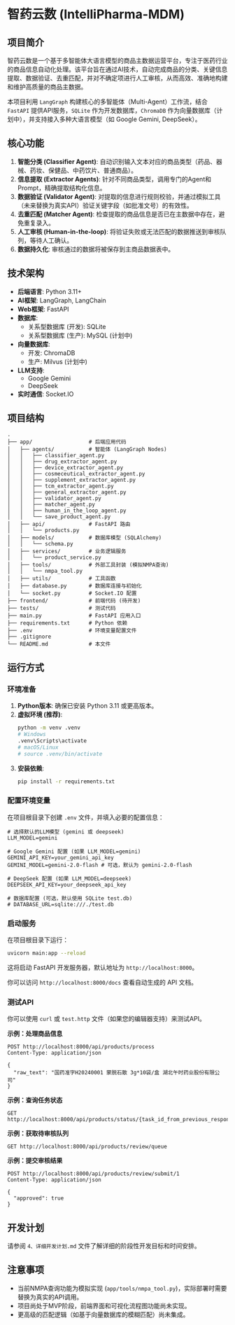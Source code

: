# 智药云数 (IntelliPharma-MDM)

## 项目简介

智药云数是一个基于多智能体大语言模型的商品主数据运营平台，专注于医药行业的商品信息自动化处理。该平台旨在通过AI技术，自动完成商品的分类、关键信息提取、数据验证、去重匹配，并对不确定项进行人工审核，从而高效、准确地构建和维护高质量的商品主数据。

本项目利用 `LangGraph` 构建核心的多智能体（Multi-Agent）工作流，结合 `FastAPI` 提供API服务，`SQLite` 作为开发数据库，`ChromaDB` 作为向量数据库（计划中），并支持接入多种大语言模型（如 Google Gemini, DeepSeek）。

## 核心功能

1.  **智能分类 (Classifier Agent)**: 自动识别输入文本对应的商品类型（药品、器械、药妆、保健品、中药饮片、普通商品）。
2.  **信息提取 (Extractor Agents)**: 针对不同商品类型，调用专门的Agent和Prompt，精确提取结构化信息。
3.  **数据验证 (Validator Agent)**: 对提取的信息进行规则校验，并通过模拟工具（未来替换为真实API）验证关键字段（如批准文号）的有效性。
4.  **去重匹配 (Matcher Agent)**: 检查提取的商品信息是否已在主数据中存在，避免重复录入。
5.  **人工审核 (Human-in-the-loop)**: 将验证失败或无法匹配的数据推送到审核队列，等待人工确认。
6.  **数据持久化**: 审核通过的数据将被保存到主商品数据表中。

## 技术架构

*   **后端语言**: Python 3.11+
*   **AI框架**: LangGraph, LangChain
*   **Web框架**: FastAPI
*   **数据库**:
    *   关系型数据库 (开发): SQLite
    *   关系型数据库 (生产): MySQL (计划中)
*   **向量数据库**:
    *   开发: ChromaDB
    *   生产: Milvus (计划中)
*   **LLM支持**:
    *   Google Gemini
    *   DeepSeek
*   **实时通信**: Socket.IO

## 项目结构

```
.
├── app/                  # 后端应用代码
│   ├── agents/           # 智能体 (LangGraph Nodes)
│   │   ├── classifier_agent.py
│   │   ├── drug_extractor_agent.py
│   │   ├── device_extractor_agent.py
│   │   ├── cosmeceutical_extractor_agent.py
│   │   ├── supplement_extractor_agent.py
│   │   ├── tcm_extractor_agent.py
│   │   ├── general_extractor_agent.py
│   │   ├── validator_agent.py
│   │   ├── matcher_agent.py
│   │   ├── human_in_the_loop_agent.py
│   │   └── save_product_agent.py
│   ├── api/              # FastAPI 路由
│   │   └── products.py
│   ├── models/           # 数据库模型 (SQLAlchemy)
│   │   └── schema.py
│   ├── services/         # 业务逻辑服务
│   │   └── product_service.py
│   ├── tools/            # 外部工具封装 (模拟NMPA查询)
│   │   └── nmpa_tool.py
│   ├── utils/            # 工具函数
│   ├── database.py       # 数据库连接与初始化
│   └── socket.py         # Socket.IO 配置
├── frontend/             # 前端代码 (待开发)
├── tests/                # 测试代码
├── main.py               # FastAPI 应用入口
├── requirements.txt      # Python 依赖
├── .env                  # 环境变量配置文件
├── .gitignore
└── README.md             # 本文件
```

## 运行方式

### 环境准备

1.  **Python版本**: 确保已安装 Python 3.11 或更高版本。
2.  **虚拟环境 (推荐)**:
    ```bash
    python -m venv .venv
    # Windows
    .venv\Scripts\activate
    # macOS/Linux
    # source .venv/bin/activate
    ```
3.  **安装依赖**:
    ```bash
    pip install -r requirements.txt
    ```

### 配置环境变量

在项目根目录下创建 `.env` 文件，并填入必要的配置信息：

```
# 选择默认的LLM模型 (gemini 或 deepseek)
LLM_MODEL=gemini

# Google Gemini 配置 (如果 LLM_MODEL=gemini)
GEMINI_API_KEY=your_gemini_api_key
GEMINI_MODEL=gemini-2.0-flash # 可选，默认为 gemini-2.0-flash

# DeepSeek 配置 (如果 LLM_MODEL=deepseek)
DEEPSEEK_API_KEY=your_deepseek_api_key

# 数据库配置 (可选，默认使用 SQLite test.db)
# DATABASE_URL=sqlite:///./test.db
```

### 启动服务

在项目根目录下运行：

```bash
uvicorn main:app --reload
```

这将启动 FastAPI 开发服务器，默认地址为 `http://localhost:8000`。

你可以访问 `http://localhost:8000/docs` 查看自动生成的 API 文档。

### 测试API

你可以使用 `curl` 或 `test.http` 文件（如果您的编辑器支持）来测试API。

**示例：处理商品信息**

```http
POST http://localhost:8000/api/products/process
Content-Type: application/json

{
  "raw_text": "国药准字H20240001 蒙脱石散 3g*10袋/盒 湖北午时药业股份有限公司"
}
```

**示例：查询任务状态**

```http
GET http://localhost:8000/api/products/status/{task_id_from_previous_response}
```

**示例：获取待审核队列**

```http
GET http://localhost:8000/api/products/review/queue
```

**示例：提交审核结果**

```http
POST http://localhost:8000/api/products/review/submit/1
Content-Type: application/json

{
  "approved": true
}
```

## 开发计划

请参阅 `4、详细开发计划.md` 文件了解详细的阶段性开发目标和时间安排。

## 注意事项

*   当前NMPA查询功能为模拟实现 (`app/tools/nmpa_tool.py`)，实际部署时需要替换为真实的API调用。
*   项目尚处于MVP阶段，前端界面和可视化流程图功能尚未实现。
*   更高级的匹配逻辑（如基于向量数据库的模糊匹配）尚未集成。